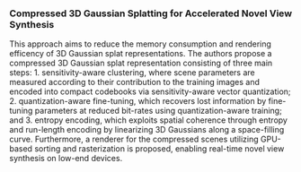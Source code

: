 ### Compressed 3D Gaussian Splatting for Accelerated Novel View Synthesis

This approach aims to reduce the memory consumption and rendering efficency of 3D Gaussian splat representations. The authors propose a compressed
3D Gaussian splat representation consisting of three main steps: 1. sensitivity-aware clustering, where scene parameters are measured according to their contribution to the training images and encoded into compact codebooks via sensitivity-aware vector quantization; 2. quantization-aware fine-tuning, which recovers lost information by fine-tuning parameters at reduced bit-rates using quantization-aware training; and 3. entropy encoding, which exploits spatial coherence through entropy and run-length encoding by linearizing 3D Gaussians along a space-filling curve.
Furthermore, a renderer for the compressed scenes utilizing GPU-based sorting and rasterization is proposed, enabling real-time novel view synthesis on low-end devices.